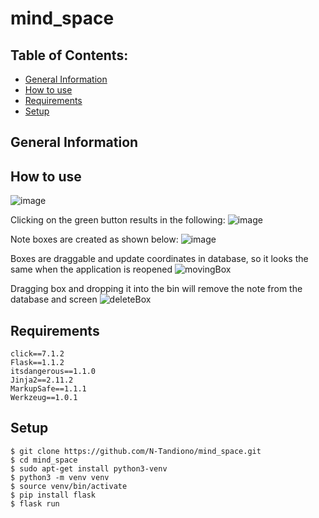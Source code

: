 # mind_space
## Table of Contents:
* [General Information](#general-information)
* [How to use](#how-to-use) 
* [Requirements](#requirements)
* [Setup](#setup)

## General Information

## How to use
![image](https://user-images.githubusercontent.com/60835426/92433458-82581380-f1e0-11ea-9140-bc24e2137572.png)

Clicking on the green button results in the following:
![image](https://user-images.githubusercontent.com/60835426/92433492-a61b5980-f1e0-11ea-96e9-58e313e652df.png)

Note boxes are created as shown below:
![image](https://user-images.githubusercontent.com/60835426/92433583-de229c80-f1e0-11ea-8924-826f73c72dcf.png)

Boxes are draggable and update coordinates in database, so it looks the same when the application is reopened
![movingBox](https://user-images.githubusercontent.com/60835426/92434982-90a82e80-f1e4-11ea-9f58-2033b25cc586.gif)

Dragging box and dropping it into the bin will remove the note from the database and screen
![deleteBox](https://user-images.githubusercontent.com/60835426/92435343-7884df00-f1e5-11ea-868e-4aa9bd9658a8.gif)


## Requirements
```
click==7.1.2
Flask==1.1.2
itsdangerous==1.1.0
Jinja2==2.11.2
MarkupSafe==1.1.1
Werkzeug==1.0.1
```
## Setup
```
$ git clone https://github.com/N-Tandiono/mind_space.git
$ cd mind_space
$ sudo apt-get install python3-venv
$ python3 -m venv venv
$ source venv/bin/activate
$ pip install flask
$ flask run
```
